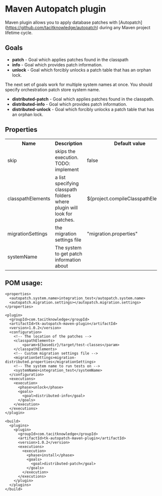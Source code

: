 Maven Autopatch plugin
======================
Maven plugin allows you to apply database patches with [Autopatch] (https://github.com/tacitknowledge/autopatch) during
any Maven project lifetime cycle.

Goals
-----

* **patch** - Goal which applies patches found in the classpath
* **info** - Goal which provides patch information.
* **unlock** -  Goal which forcibly unlocks a patch table that has an orphan lock.

The next set of goals work for multiple system names at once. You should specify orchestration patch store system name.

* **distributed-patch** - Goal which applies patches found in the classpath.
* **distributed-info** -  Goal which provides patch information.
* **distributed-unlock** - Goal which forcibly unlocks a patch table that has an orphan lock.

Properties
----------

<table>
<tr><th>Name</th><th>Description</th><th>Default value</th></tr>
<tr><td>skip</td><td>skips the execution. TODO: implement</td><td>false</td></tr>
<tr><td>classpathElements</td><td>a list specifying classpath folders where plugin will look for patches.</td>
    <td>${project.compileClasspathElements}</td></tr>
<tr><td>migrationSettings</td><td>the migration settings file</td><td>"migration.properties"</td></tr>
<tr><td>systemName</td><td>The system to get patch information about</td><td></td></tr>
</table>

POM usage:
----------

    <properties>
      <autopatch.system.name>integration_test</autopatch.system.name>
      <autopatch.migration.settings></autopatch.migration.settings>
    </properties>

    <plugin>
      <groupId>com.tacitknowledge</groupId>
      <artifactId>tk-autopatch-maven-plugin</artifactId>
      <version>1.0.2</version>
      <configuration>
        <!-- The location of the patches -->
        <classpathElements>
            <param>${basedir}/target/test-classes</param>
        </classpathElements>
        <!-- Custom migration settings file -->
        <migrationSettings>migration-distributed.properties</migrationSettings>
        <!-- The system name to run tests on -->
        <systemName>integration_test</systemName>
      </configuration>
      <executions>
        <execution>
          <phase>unlock</phase>
          <goals>
            <goal>distributed-info</goal>
          </goals>
        </execution>
      </executions>
    </plugin>

    <build>
      <plugins>
        <plugin>
          <groupId>com.tacitknowledge</groupId>
          <artifactId>tk-autopatch-maven-plugin</artifactId>
          <version>1.0.2</version>
          <executions>
            <execution>
              <phase>install</phase>
              <goals>
                <goal>distributed-patch</goal>
              </goals>
            </execution>
          </executions>
        </plugin>
      </plugins>
    </build>




